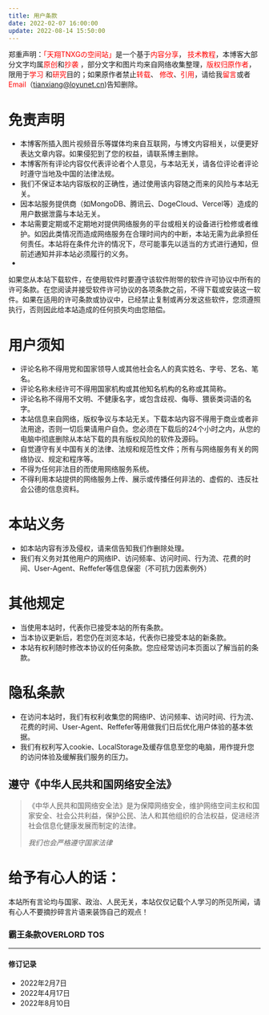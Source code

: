 ```yaml
---
title: 用户条款
date: 2022-02-07 16:00:00
update: 2022-08-14 15:50:00
---
```

郑重声明：<a style="color:red">「天翔TNXGの空间站」</a>是一个基于<a style="color:red">内容分享</a>，<a style="color:red">
技术教程</a>，本博客大部分文字均属<a style="color:red">原创</a>和<a style="color:red">抄袭</a>
，部分文字和图片均来自网络收集整理，<a style="color:red">版权归原作者</a>，限用于<a style="color:red">学习</a>
和<a style="color:red">研究</a>目的；如果原作者禁止<a style="color:red">转载</a>、<a style="color:red">
修改</a>、<a style="color:red">引用</a>，请给我<a style="color:red">留言</a>或者<a style="color:red">
Email</a>（<tianxiang@loyunet.cn>)告知删除。

# 免责声明

* 本博客所插入图片视频音乐等媒体均来自互联网，与博文内容相关，以便更好表达文章内容。如果侵犯到了您的权益，请联系博主删除。
* 本博客所有评论内容仅代表评论者个人意见，与本站无关，请各位评论者评论时遵守当地及中国的法律法规。
* 我们不保证本站内容版权的正确性，通过使用该内容随之而来的风险与本站无关。
* 因本站服务提供商（如MongoDB、腾讯云、DogeCloud、Vercel等）造成的用户数据泄露与本站无关。
* 本站需要定期或不定期地对提供网络服务的平台或相关的设备进行检修或者维护。如因此类情况而造成网络服务在合理时间内的中断，本站无需为此承担任何责任。本站将在条件允许的情况下，尽可能事先以适当的方式进行通知，但前述通知并非本站必须履行的义务。
*
如果您从本站下载软件，在使用软件时要遵守该软件附带的软件许可协议中所有的许可条款。在您阅读并接受软件许可协议的各项条款之前，不得下载或安装这一软件。如果在适用的许可条款或协议中，已经禁止复制或再分发这些软件，您须遵照执行，否则因此给本站造成的任何损失均由您赔偿。

# 用户须知

* 评论名称不得用党和国家领导人或其他社会名人的真实姓名、字号、艺名、笔名。
* 评论名称未经许可不得用国家机构或其他知名机构的名称或其简称。
* 评论名称不得用不文明、不健康名字，或包含歧视、侮辱、猥亵类词语的名字。
* 本站信息来自网络，版权争议与本站无关。下载本站内容不得用于商业或者非法用途，否则一切后果请用户自负。您必须在下载后的24个小时之内，从您的电脑中彻底删除从本站下载的具有版权风险的软件及源码。
* 自觉遵守有关中国有关的法律、法规和规范性文件；所有与网络服务有关的网络协议、规定和程序等。
* 不得为任何非法目的而使用网络服务系统。
* 不得利用本站提供的网络服务上传、展示或传播任何非法的、虚假的、违反社会公德的信息资料。

# 本站义务

* 如本站内容有涉及侵权，请来信告知我们作删除处理。
* 我们有义务对其他用户的网络IP、访问频率、访问时间、行为流、花费的时间、User-Agent、Reffefer等信息保密（不可抗力因素例外）

# 其他规定

* 当使用本站时，代表你已接受本站的所有条款。
* 当本协议更新后，若您仍在浏览本站，代表你已接受本站的新条款。
* 本站有权利随时修改本协议的任何条款。您应经常访问本页面以了解当前的条款。

# 隐私条款

* 在访问本站时，我们有权利收集您的网络IP、访问频率、访问时间、行为流、花费的时间、User-Agent、Reffefer等用做我们日后优化用户体验的基本依据。
* 我们有权利写入cookie、LocalStorage及缓存信息至您的电脑，用作提升您的访问体验及缓解我们服务的压力。

## 遵守《中华人民共和国网络安全法》

> 《中华人民共和国网络安全法》是为保障网络安全，维护网络空间主权和国家安全、社会公共利益，保护公民、法人和其他组织的合法权益，促进经济社会信息化健康发展而制定的法律。
>
> <cite>我们也会严格遵守国家法律</cite>

# 给予有心人的话：

本站所有言论均与国家、政治、人民无关，本站仅仅记载个人学习的所见所闻，请有心人不要摘抄碎言片语来装饰自己的观点！

### 霸王条款OVERLORD TOS
---

#### 修订记录

* 2022年2月7日
* 2022年4月17日
* 2022年8月10日
